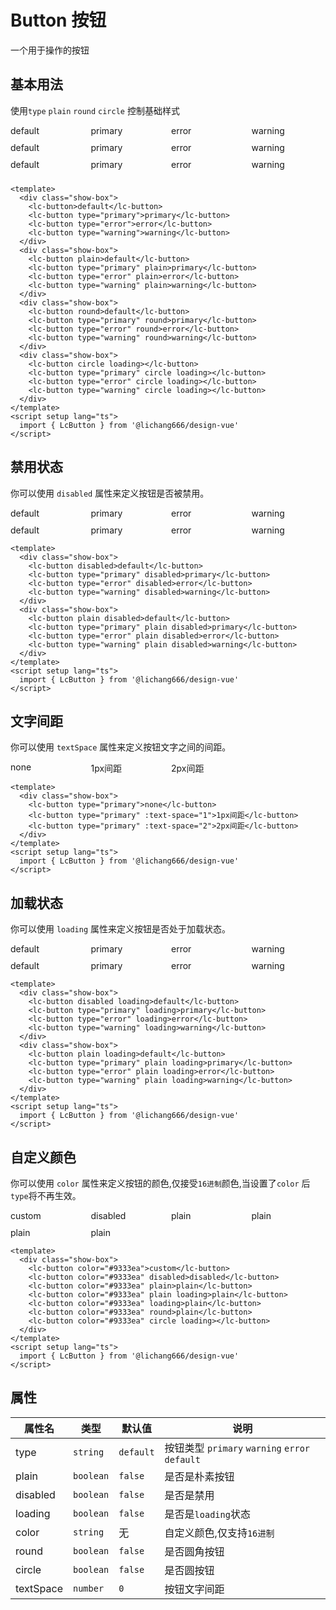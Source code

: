 # Button 按钮

一个用于操作的按钮

## 基本用法

使用`type` `plain` `round` `circle` 控制基础样式

<lc-card style="width:100%">
    <div class="show-box">
        <lc-button>default</lc-button>
        <lc-button type="primary">primary</lc-button>
        <lc-button type="error">error</lc-button>
        <lc-button type="warning">warning</lc-button>
    </div>
    <div class="show-box">
        <lc-button plain>default</lc-button>
        <lc-button type="primary" plain>primary</lc-button>
        <lc-button type="error" plain>error</lc-button>
        <lc-button type="warning" plain>warning</lc-button>
    </div>
    <div class="show-box">
        <lc-button round>default</lc-button>
        <lc-button type="primary" round>primary</lc-button>
        <lc-button type="error" round>error</lc-button>
        <lc-button type="warning" round>warning</lc-button>
    </div>
    <div class="show-box">
        <lc-button circle loading></lc-button>
        <lc-button type="primary" circle loading></lc-button>
        <lc-button type="error" circle loading></lc-button>
        <lc-button type="warning" circle loading></lc-button>
    </div>
</lc-card>

<script setup lang="ts">
    import {LcButton,LcCard} from '@lichang666/design-vue'
</script>

```vue
<template>
  <div class="show-box">
    <lc-button>default</lc-button>
    <lc-button type="primary">primary</lc-button>
    <lc-button type="error">error</lc-button>
    <lc-button type="warning">warning</lc-button>
  </div>
  <div class="show-box">
    <lc-button plain>default</lc-button>
    <lc-button type="primary" plain>primary</lc-button>
    <lc-button type="error" plain>error</lc-button>
    <lc-button type="warning" plain>warning</lc-button>
  </div>
  <div class="show-box">
    <lc-button round>default</lc-button>
    <lc-button type="primary" round>primary</lc-button>
    <lc-button type="error" round>error</lc-button>
    <lc-button type="warning" round>warning</lc-button>
  </div>
  <div class="show-box">
    <lc-button circle loading></lc-button>
    <lc-button type="primary" circle loading></lc-button>
    <lc-button type="error" circle loading></lc-button>
    <lc-button type="warning" circle loading></lc-button>
  </div>
</template>
<script setup lang="ts">
  import { LcButton } from '@lichang666/design-vue'
</script>
```

## 禁用状态

你可以使用 `disabled` 属性来定义按钮是否被禁用。

<lc-card style="width:100%">
    <div class="show-box">
        <lc-button disabled>default</lc-button>
        <lc-button type="primary" disabled>primary</lc-button>
        <lc-button type="error" disabled>error</lc-button>
        <lc-button type="warning" disabled>warning</lc-button>
    </div>
     <div class="show-box">
        <lc-button plain disabled>default</lc-button>
        <lc-button type="primary" plain disabled>primary</lc-button>
        <lc-button type="error" plain disabled>error</lc-button>
        <lc-button type="warning" plain disabled>warning</lc-button>
    </div>
</lc-card>

```vue
<template>
  <div class="show-box">
    <lc-button disabled>default</lc-button>
    <lc-button type="primary" disabled>primary</lc-button>
    <lc-button type="error" disabled>error</lc-button>
    <lc-button type="warning" disabled>warning</lc-button>
  </div>
  <div class="show-box">
    <lc-button plain disabled>default</lc-button>
    <lc-button type="primary" plain disabled>primary</lc-button>
    <lc-button type="error" plain disabled>error</lc-button>
    <lc-button type="warning" plain disabled>warning</lc-button>
  </div>
</template>
<script setup lang="ts">
  import { LcButton } from '@lichang666/design-vue'
</script>
```

## 文字间距

你可以使用 `textSpace` 属性来定义按钮文字之间的间距。
<lc-card style="width:100%">

<div class="show-box">
    <lc-button type="primary">none</lc-button>
    <lc-button type="primary" :text-space="1">1px间距</lc-button>
    <lc-button type="primary" :text-space="2">2px间距</lc-button>
</div>

</lc-card>

```vue
<template>
  <div class="show-box">
    <lc-button type="primary">none</lc-button>
    <lc-button type="primary" :text-space="1">1px间距</lc-button>
    <lc-button type="primary" :text-space="2">2px间距</lc-button>
  </div>
</template>
<script setup lang="ts">
  import { LcButton } from '@lichang666/design-vue'
</script>
```

## 加载状态

你可以使用 `loading` 属性来定义按钮是否处于加载状态。

<lc-card style="width:100%">
    <div class="show-box">
        <lc-button disabled loading>default</lc-button>
        <lc-button type="primary" loading>primary</lc-button>
        <lc-button type="error" loading>error</lc-button>
        <lc-button type="warning" loading>warning</lc-button>
    </div>
    <div class="show-box">
        <lc-button plain loading>default</lc-button>
        <lc-button type="primary" plain loading>primary</lc-button>
        <lc-button type="error" plain loading>error</lc-button>
        <lc-button type="warning" plain loading>warning</lc-button>
    </div>
</lc-card>

```vue
<template>
  <div class="show-box">
    <lc-button disabled loading>default</lc-button>
    <lc-button type="primary" loading>primary</lc-button>
    <lc-button type="error" loading>error</lc-button>
    <lc-button type="warning" loading>warning</lc-button>
  </div>
  <div class="show-box">
    <lc-button plain loading>default</lc-button>
    <lc-button type="primary" plain loading>primary</lc-button>
    <lc-button type="error" plain loading>error</lc-button>
    <lc-button type="warning" plain loading>warning</lc-button>
  </div>
</template>
<script setup lang="ts">
  import { LcButton } from '@lichang666/design-vue'
</script>
```

## 自定义颜色

你可以使用 `color` 属性来定义按钮的颜色,仅接受`16进制`颜色,当设置了`color` 后 `type`将不再生效。

<lc-card style="width:100%">
    <div class="show-box">
        <lc-button color="#9333ea">custom</lc-button>
        <lc-button color="#9333ea" disabled>disabled</lc-button>
        <lc-button color="#9333ea" plain>plain</lc-button>
        <lc-button color="#9333ea" plain loading>plain</lc-button>
        <lc-button color="#9333ea" loading>plain</lc-button>
        <lc-button color="#9333ea" round>plain</lc-button>
        <lc-button color="#9333ea" circle loading></lc-button>
    </div>
</lc-card>

```vue
<template>
  <div class="show-box">
    <lc-button color="#9333ea">custom</lc-button>
    <lc-button color="#9333ea" disabled>disabled</lc-button>
    <lc-button color="#9333ea" plain>plain</lc-button>
    <lc-button color="#9333ea" plain loading>plain</lc-button>
    <lc-button color="#9333ea" loading>plain</lc-button>
    <lc-button color="#9333ea" round>plain</lc-button>
    <lc-button color="#9333ea" circle loading></lc-button>
  </div>
</template>
<script setup lang="ts">
  import { LcButton } from '@lichang666/design-vue'
</script>
```

## 属性

| 属性名    | 类型      | 默认值    | 说明                                           |
| --------- | --------- | --------- | ---------------------------------------------- |
| type      | `string`  | `default` | 按钮类型 `primary` `warning` `error` `default` |
| plain     | `boolean` | `false`   | 是否是朴素按钮                                 |
| disabled  | `boolean` | `false`   | 是否是禁用                                     |
| loading   | `boolean` | `false`   | 是否是`loading`状态                            |
| color     | `string`  | 无        | 自定义颜色,仅支持`16进制`                      |
| round     | `boolean` | `false`   | 是否圆角按钮                                   |
| circle    | `boolean` | `false`   | 是否圆按钮                                     |
| textSpace | `number`  | `0`       | 按钮文字间距                                   |

<style>
.show-box{
    display:grid;
    grid-template-columns: repeat(4,1fr);
    gap:10px;
    margin-bottom:10px;
}
.show-box:last-child{
    margin-bottom:0;
}
</style>
